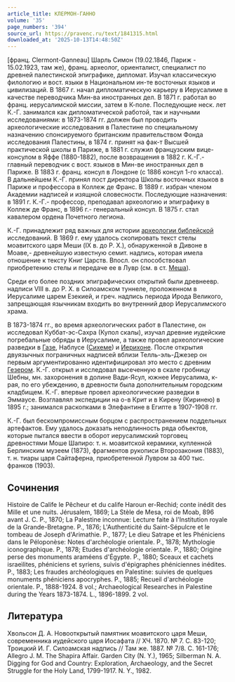```yaml
---
article_title: КЛЕРМОН-ГАННО
volume: '35'
page_numbers: '394'
source_url: https://pravenc.ru/text/1841315.html
downloaded_at: '2025-10-13T14:48:50Z'
---
```


[франц. Clermont-Ganneau] Шарль Симон (19.02.1846, Париж - 15.02.1923, там же), франц. археолог, ориенталист, специалист по древней палестинской эпиграфике, дипломат. Изучал классическую филологию и вост. языки в Национальном ин-те восточных языков и цивилизаций. В 1867 г. начал дипломатическую карьеру в Иерусалиме в качестве переводчика Мин-ва иностранных дел. В 1871 г. работал во франц. иерусалимской миссии, затем в К-поле. Последующие неск. лет К.-Г. занимался как дипломатической работой, так и научными исследованиями: в 1873-1874 гг. должен был проводить археологические исследования в Палестине по специальному назначению спонсируемого британским правительством Фонда исследования Палестины, в 1874 г. принят на фак-т Высшей практической школы в Париже, в 1881 г. служил французским вице-консулом в Яффе (1880-1882), после возвращения в 1882 г. К.-Г.- главный переводчик с вост. языков в Мин-ве иностранных дел в Париже. В 1883 г. франц. консул в Лондоне (с 1886 консул 1-го класса). В дальнейшем К.-Г. принял пост директора Школы восточных языков в Париже и профессора в Коллеж де Франс. В 1889 г. избран членом Академии надписей и изящной словесности. Последующие назначения: в 1891 г. К.-Г.- профессор, преподавал археологию и эпиграфику в Коллеж де Франс, в 1896 г.- генеральный консул. В 1875 г. стал кавалером ордена Почетного легиона.

К.-Г. принадлежит ряд важных для истории [археологии библейской](<https://pravenc.ru/text/археологии библейской.html>) исследований. В 1869 г. ему удалось скопировать текст стелы моавитского царя Меши (IX в. до Р. Х.), обнаруженной в Дивоне в Моаве,- древнейшую известную семит. надпись, которая имела отношение к тексту Книг Царств. Впосл. он способствовал приобретению стелы и передаче ее в Лувр (см. в ст. [Меша](https://pravenc.ru/text/Меша.html)).

Среди его более поздних эпиграфических открытий были древнеевр. надписи VIII в. до Р. Х. в Силоамском туннеле, проложенном в Иерусалиме царем Езекией, и греч. надпись периода Ирода Великого, запрещающая язычникам входить во внутренний двор Иерусалимского храма.

В 1873-1874 гг., во время археологических работ в Палестине, он исследовал Куббат-эс-Сахра (Купол скалы), изучал древние иудейские погребальные обряды в Иерусалиме, а также провел археологические разведки в [Газе](https://pravenc.ru/text/Газе.html), Наблусе ([Сихеме](https://pravenc.ru/text/Сихем.html)) и [Иерихоне](https://pravenc.ru/text/Иерихоне.html). После открытия двуязычных пограничных надписей вблизи Телль-эль-Джезер он первым аргументированно идентифицировал это место с древним [Гезером](https://pravenc.ru/text/Гезером.html). К.-Г. открыл и исследовал высеченную в скале гробницу Шебны, мн. захоронения в долине Вади-Ясул, южнее Иерусалима, к-рая, по его убеждению, в древности была дополнительным городским кладбищем. К.-Г. впервые провел археологические разведки в Эммаусе. Возглавлял экспедиции на о-в Крит и в Кирену (Киринею) в 1895 г.; занимался раскопками в Элефантине в Египте в 1907-1908 гг.

К.-Г. был бескомпромиссным борцом с распространением поддельных артефактов. Ему удалось доказать неподлинность ряда объектов, которые пытался ввести в оборот иерусалимский торговец древностями Моше Шапиро: т. н. моавитской керамики, купленной Берлинским музеем (1873), фрагментов рукописи Второзакония (1883), т. н. тиары царя Сайтаферна, приобретенной Лувром за 400 тыс. франков (1903).

## Сочинения

Histoire de Calife le Pêcheur et du calife Haroun er-Rechid; conte inédit des Mille et une nuits. Jérusalem, 1869; La Stèle de Mesa, roi de Moab, 896 avant J. C. P., 1870; La Palestine inconnue: Lecture faite à l'Institution royale de la Grande-Bretagne. P., 1876; L'Authenticité du Saint-Sépulcre et le tombeau de Joseph d'Arimathie. P., 1877; Le dieu Satrape et les Phéniciens dans le Péloponèse: Notes d'archéologie orientale. P., 1878; Mythologie iconographique. P., 1878; Etudes d'archéologie orientale. P., 1880; Origine perse des monuments araméens d'Égypte. P., 1880; Sceaux et cachets israeìlites, phéniciens et syriens, suivis d'épigraphes phéniciennes inédites. P., 1883; Les fraudes archéologiques en Palestine: suivies de quelques monuments phéniciens apocryphes. P., 1885; Recueil d'archéologie orientale. P., 1888-1924. 8 vol.; Archaeological Researches in Palestine during the Years 1873-1874. L., 1896-1899. 2 vol.

## Литература

Хвольсон Д. А. Новооткрытый памятник моавитского царя Меши, современника иудейского царя Иосафата // ХЧ. 1870. № 7. C. 83-120; Троицкий И. Г. Силоамская надпись // Там же. 1887. № 7/8. C. 161-176; Allegro J. M. The Shapira Affair. Garden City (N. Y.), 1965; Silberman N. A. Digging for God and Country: Exploration, Archaeology, and the Secret Struggle for the Holy Land, 1799-1917. N. Y., 1982.
